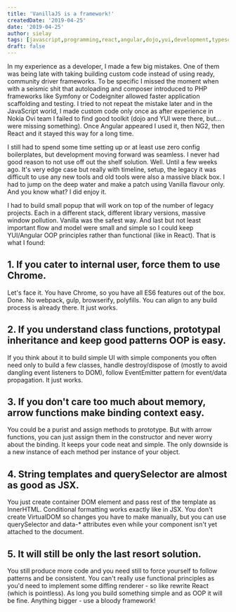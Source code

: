 ```yaml
---
title: 'VanillaJS is a framework!'
createdDate: '2019-04-25'
date: '2019-04-25'
author: sielay
tags: [javascript,programming,react,angular,dojo,yui,development,typescript,es6,goodparts]
draft: false
---
```


In my experience as a developer, I made a few big mistakes. One of them was being late with taking building custom code instead of using ready, community driver frameworks. To be specific I missed the moment when with a seismic shit that autoloading and composer introduced to PHP frameworks like Symfony or Codeigniter allowed faster application scaffolding and testing.
I tried to not repeat the mistake later and in the JavaScript world, I made custom code only once as after experience in Nokia Ovi team I failed to find good toolkit (dojo and YUI were there, but... were missing something). Once Angular appeared I used it, then NG2, then React and it stayed this way for a long time.

I still had to spend some time setting up or at least use zero config boilerplates, but development moving forward was seamless. I never had good reason to not use off out the shelf solution. Well. Until a few weeks ago.
It's very edge case but really with timeline, setup, the legacy it was difficult to use any new tools and old tools were also a massive black box. I had to jump on the deep water and make a patch using Vanilla flavour only. And you know what? I did enjoy it.

I had to build small popup that will work on top of the number of legacy projects. Each in a different stack, different library versions, massive window pollution. Vanilla was the safest way. And last but not least important flow and model were small and simple so I could keep YUI/Angular OOP principles rather than functional (like in React). That is what I found:

## 1. If you cater to internal user, force them to use Chrome.

Let's face it. You have Chrome, so you have all ES6 features out of the box. Done. No webpack, gulp, browserify, polyfills. You can align to any build process is already there. It just works.

## 2. If you understand class functions, prototypal inheritance and keep good patterns OOP is easy.

If you think about it to build simple UI with simple components you often need only to build a few classes, handle destroy/dispose of (mostly to avoid dangling event listeners to DOM), follow EventEmitter pattern for event/data propagation. It just works.

## 3. If you don't care too much about memory, arrow functions make binding context easy.

You could be a purist and assign methods to prototype. But with arrow functions, you can just assign them in the constructor and never worry about the binding. It keeps your code neat and simple. The only downside is a new instance of each method per instance of your object.

## 4. String templates and querySelector are almost as good as JSX.

You just create container DOM element and pass rest of the template as InnerHTML. Conditional formatting works exactly like in JSX. You don't create VirtualDOM so changes you have to make manually, but you can use querySelector and data-* attributes even while your component isn't yet attached to the document.

## 5. It will still be only the last resort solution.

You still produce more code and you need still to force yourself to follow patterns and be consistent. You can't really use functional principles as you'd need to implement some diffing renderer - so like rewrite React (which is pointless). As long you build something simple and as OOP it will be fine. Anything bigger - use a bloody framework!
